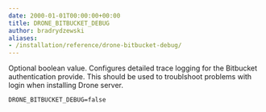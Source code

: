 ```yaml
---
date: 2000-01-01T00:00:00+00:00
title: DRONE_BITBUCKET_DEBUG
author: bradrydzewski
aliases:
- /installation/reference/drone-bitbucket-debug/
---
```


Optional boolean value. Configures detailed trace logging for the Bitbucket authentication provide. This should be used to troublshoot problems with login when installing Drone server.

```
DRONE_BITBUCKET_DEBUG=false
```
